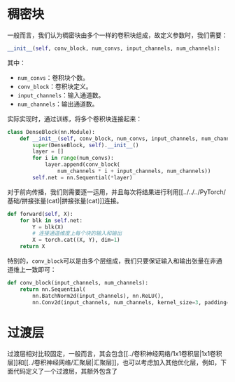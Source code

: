 # 稠密块

一般而言，我们认为稠密块由多个一样的卷积块组成，故定义参数时，我们需要：
```python
__init__(self, conv_block, num_convs, input_channels, num_channels):
```
其中：
- `num_convs`：卷积块个数。
- `conv_block`：卷积块定义。
- `input_channels`：输入通道数。
- `num_channels`：输出通道数。

实际实现时，通过训练，将多个卷积块连接起来：
```python
class DenseBlock(nn.Module):
    def __init__(self, conv_block, num_convs, input_channels, num_channels):
        super(DenseBlock, self).__init__()
        layer = []
        for i in range(num_convs):
            layer.append(conv_block(
                num_channels * i + input_channels, num_channels))
        self.net = nn.Sequential(*layer)
```

对于前向传播，我们则需要逐一运用，并且每次将结果进行利用[[../../../PyTorch/基础/拼接张量(cat)|拼接张量(cat)]]连接。
```python
def forward(self, X):
	for blk in self.net:
		Y = blk(X)
        # 连接通道维度上每个块的输入和输出
        X = torch.cat((X, Y), dim=1)
	return X
```

特别的，`conv_block`可以是由多个层组成，我们只要保证输入和输出张量在非通道维上一致即可：
```python
def conv_block(input_channels, num_channels):
    return nn.Sequential(
        nn.BatchNorm2d(input_channels), nn.ReLU(),
        nn.Conv2d(input_channels, num_channels, kernel_size=3, padding=1))
```
# 过渡层
过渡层相对比较固定，一般而言，其会包含[[../卷积神经网络/1x1卷积层|1x1卷积层]]和[[../卷积神经网络/汇聚层|汇聚层]]，也可以考虑加入其他优化层，例如，下面代码定义了一个过渡层，其额外包含了